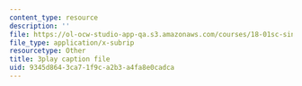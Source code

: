 ```yaml
---
content_type: resource
description: ''
file: https://ol-ocw-studio-app-qa.s3.amazonaws.com/courses/18-01sc-single-variable-calculus-fall-2010/9345d8643ca71f9ca2b3a4fa8e0cadca_60VGKnYBpbg.srt
file_type: application/x-subrip
resourcetype: Other
title: 3play caption file
uid: 9345d864-3ca7-1f9c-a2b3-a4fa8e0cadca
---
```

